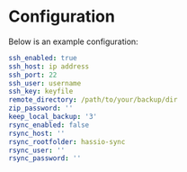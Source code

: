 # Configuration
Below is an example configuration:
```yaml
ssh_enabled: true
ssh_host: ip address
ssh_port: 22
ssh_user: username
ssh_key: keyfile
remote_directory: /path/to/your/backup/dir
zip_password: ''
keep_local_backup: '3'
rsync_enabled: false
rsync_host: ''
rsync_rootfolder: hassio-sync
rsync_user: ''
rsync_password: ''
```